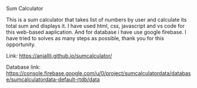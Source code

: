 Sum Calculator

This is a sum calculator that takes list of numbers by user and calculate its total sum and displays it.
I have used html, css, javascript and vs code for this web-based aaplication. And for database i have use google firebase.
I have tried to solves as many steps as possible, thank you for this opportunity.


Link: https://anjallli.github.io/sumcalculator/

Database link: https://console.firebase.google.com/u/0/project/sumcalculatordata/database/sumcalculatordata-default-rtdb/data
